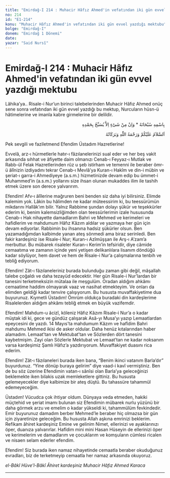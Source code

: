 ```yaml
---
title: "Emirdağ-I 214 : Muhacir Hâfız Ahmed'in vefatından iki gün evvel yazdığı mektubu"
no: 214
id: "E1-214"
konu: "Muhacir Hâfız Ahmed'in vefatından iki gün evvel yazdığı mektubu"
bolge: "Emirdağ-I"
donem: "Emirdağ 1 Dönemi"
date: 
yazar: "Said Nursî"
---
```


# Emirdağ-I 214 : Muhacir Hâfız Ahmed'in vefatından iki gün evvel yazdığı mektubu

Lâhika’ya.. Risale-i Nur’un birinci talebelerinden Muhacir Hâfız Ahmed onüç sene sonra vefatından iki gün evvel yazdığı bu mektup, Nurcuların hüsn-ü hâtimelerine ve imanla kabre girmelerine bir delildir.

<p class="arabic" dir="rtl" title="Meal: “Subhân Allah’ın adıyla” * “Hiçbir şey yoktur ki O'nu hamd ile tesbih etmesin” [İsrâ 17:44]">بِاسْمِهِ سُبْحَانَهُ * وَاِنْ مِنْ شَىْءٍ اِلاَّ يُسَبِّحُ بِحَمْدِهِ</p>

<p class="arabic" dir="rtl" title="Meal: “Allah’ın selâmı, rahmeti ve bereketleri, üzerinize olsun.”">اَلسَّلاَمُ عَلَيْكُمْ وَرَحْمَةُ اللّٰهِ وَبَرَكَاتُهُ</p>

Pek sevgili ve faziletmend Efendim Üstadım Hazretlerine!

Evvelâ, arz-ı hürmetlerle hatır-ı fâzılanelerinizi sual eder ve her beş vakit arkasında sıhhat ve âfiyette daim olmanızı Cenab-ı Feyyaz-ı Mutlak ve Rabb-ül Felak Hazretlerinden rûz u şeb istirham ve temenni ile beraber ömr-ü âlînizin izdiyadını tekrar Cenab-ı Mevlâ’ya Kuran-ı Hakîm ve din-i mübin ve şeriat-ı garra-i Ahmediyeye (a.s.m.) hizmetinizde devam edip bu ümmet-i Muhammed’in (a.s.m.) yollarını size ihsan olunan mukaddes ilim ile tashih etmek üzere son derece yalvarırım.

Efendim! Afv-ı âlîlerine mağruren beni benden siz daha iyi bilirsiniz. Elimde kalemim yok. Lâkin bu hâlimden ne kadar müteessirim ki, bu teessürümün mikdarını Hallâk’ım bilir. Yalnız Rabbime şundan dolayı şükür ve teşekkürler ederim ki, benim kalemsizliğimden olan teessürlerimin izale hususunda Cenab-ı Hak nihayette damadlarım Bahri ve Mehmed ve kerimeleri ve hafidlerim ve mahdumum Hâfız Kâzım aldılar ve yazmaya her gün için devam ediyorlar. Rabbimin bu ihsanına hadsiz şükürler olsun. Ben yazamadığımdan kalbimde yanan ateş sönmedi ama biraz serinledi. Ben fakir kardeşiniz ise Risale-i Nur; Kuran-ı Azîmüşşan ile Arş-ı A’zam’a merbuttur. Bu mübarek risaleler Kuran-ı Kerim’in tefsiridir, diye câmide cemaatıma ve zamanın içinde yeni yetişen delikanlılara lisanım döndüğü kadar söylüyor, hem davet ve hem de Risale-i Nur’a çalışmalarına tenbih ve tebliğ ediyorum.

Efendim! Zât-ı fâzılaneleriniz burada bulunduğu zaman gibi değil, mâşallah talebe çoğaldı ve daha tezayüd edecektir. Her gün Risale-i Nur’lardan bir tanesini terketmeksizin mütalaa ile meşgulüm. Oradan aldığım ahkâmı cemaatime haddim olmayarak vaaz ve nasihat etmekteyim. Ve onları da elimden geldiği kadar tenvire çalışıyorum. Bu hususta muvaffakiyetime dua buyurunuz. Kıymetli Üstadım! Ömrüm oldukça buradaki din kardeşlerime Risalelerden aldığım ahkâmı tebliğ etmek en büyük vazifemdir.

Efendim! Mahdum-u âcizî, köleniz Hâfız Kâzım Risale-i Nur’a o kadar müştak idi ki, gece ve gündüz çalışarak Asâ-yı Musa’yı yazıp Lemaatlardan epeycesini de yazdı. 14 Mayıs’ta mahdumum Kâzım ve hafîdim Bahri mahdumu Mehmed ikisi de asker oldular. Daha henüz kıtalarından haber alamadım. Lemaat’tan ve Mektubat’tan ve Sözlerden dört tanesini kaybetmişim. Zayi olan Sözlerle Mektubat ve Lemaat’tan ne kadar noksanım varsa kardeşimiz Şamlı Hâfız’a yazdırıyorum. Muvaffakiyet duasını rica ederim.

Efendim! Zât-ı fâzılaneleri burada iken bana, “Benim ikinci vatanım Barla’dır” buyurdunuz. “Yine dönüp buraya gelirim” diye vaad-i kavî vermiştiniz. Ben de bu söz üzerine Efendimin vatan-ı sânîsi olan Barla’ya geleceğinizi beklemekte iken bilakis uzak memleketlere gittiniz. Bu hususta gelemeyecekler diye kalbimize bir ateş düştü. Bu tahassüre tahammül edemeyeceğim.

Üstadım! Vücudca çok ihtiyar oldum. Dünyaya veda etmeden, hakiki müçtehid ve şeriat imamı bulunan siz Efendimin mübarek nurlu yüzünü bir daha görmek arzu ve emelim o kadar yükseldi ki, tahammülüm fevkindedir. Emir buyurunuz damadım berber Mehmed’le beraber hiç olmazsa bir gün için ziyaretinize geleceğim. Bu hususta Allah aşkına emrinizi beklerim. Refikam âhiret kardeşiniz Emine ve gelinim Nimet, ellerinizi ve ayaklarınızı öper, duanıza yalvarırlar. Hafîdim mini mini Hasan Hüseyin de ellerinizi öper ve kerimelerim ve damadlarım ve çocuklarım ve komşuların cümlesi ricalen ve nisaen selam ederler efendim.

Efendim! Siz burada iken namaz nihayetinde cemaatla beraber okuduğunuz evradları, biz de terketmeyip cemaatla her namaz arkasında okuyoruz.

*el-Bâkî Hüve’l-Bâkî*
*Âhiret kardeşiniz*
*Muhacir Hâfız Ahmed Karaca*

***
